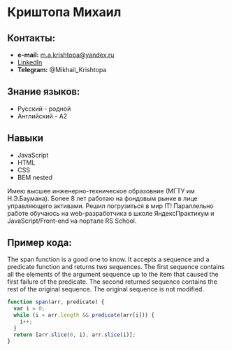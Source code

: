 # Криштопа Михаил

## **Контакты:**

- **e-mail:** m.a.krishtopa@yandex.ru
- [LinkedIn](https://www.linkedin.com/in/%D0%BC%D0%B8%D1%85%D0%B0%D0%B8%D0%BB-%D0%BA%D1%80%D0%B8%D1%88%D1%82%D0%BE%D0%BF%D0%B0-306536261/)
- **Telegram:** @Mikhail_Krishtopa

## **Знание языков:**

- Русский - родной
- Английский - А2

## **Навыки**

- JavaScript
- HTML
- CSS
- BEM nested

Имею высшее инженерно-техническое образовние (МГТУ им Н.Э.Баумана). Более 8 лет работаю на фондовым рынке в лице управляющего активами. Решил погрузиться в мир IT!
Параллельно работе обучаюсь на web-разработчика в школе ЯндексПрактикум и JavaScript/Front-end на портале RS School.

## **Пример кода:**

The span function is a good one to know. It accepts a sequence and a predicate function and returns two sequences. The first sequence contains all the elements of the argument sequence up to the item that caused the first failure of the predicate. The second returned sequence contains the rest of the original sequence. The original sequence is not modified.

```javascript
function span(arr, predicate) {
  var i = 0;
  while (i < arr.length && predicate(arr[i])) {
    i++;
  }
  return [arr.slice(0, i), arr.slice(i)];
}
```
